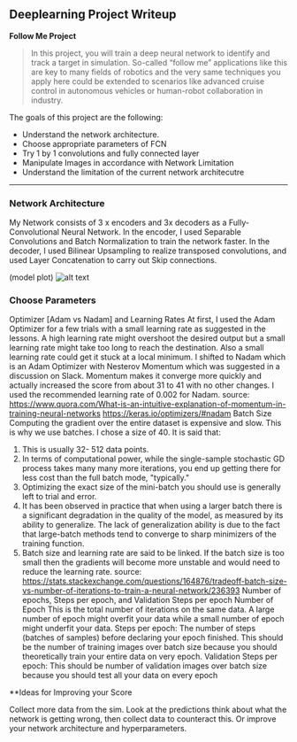 ## Deeplearning Project Writeup ##

**Follow Me Project**

>In this project, you will train a deep neural network to identify and track a target in simulation. So-called “follow me” applications like this are key to many fields of robotics and the very same techniques you apply here could be extended to scenarios like advanced cruise control in autonomous vehicles or human-robot collaboration in industry.

The goals of this project are the following:
* Understand the network architecture.
* Choose appropriate parameters of FCN
* Try 1 by 1 convolutions and fully connected layer
* Manipulate Images in accordance with Network Limitation
* Understand the limitation of the current network architecutre

[image1]: ./examples/model.png "model plot"

----
### Network Architecture ###

My Network consists of 3 x encoders and 3x decoders as a Fully-Convolutional Neural Network. In the encoder, I used Separable Convolutions and Batch Normalization to train the network faster. In the decoder, I used Bilinear Upsampling to realize transposed convolutions, and used Layer Concatenation to carry out Skip connections.

(model plot)
![alt text][image1]


### Choose Parameters ###
Optimizer   [Adam   vs   Nadam]   and   Learning   Rates
At first, I used the Adam Optimizer for a few trials with a small learning rate as suggested in the lessons. A high learning rate might overshoot the desired output but a small learning rate might take too long to reach the destination. Also a small learning rate could get it stuck at a local minimum. I shifted to Nadam which is an Adam Optimizer with Nesterov Momentum which was suggested in a discussion on Slack. Momentum makes it converge more quickly and actually increased the score from about 31 to 41 with no other changes. I used the recommended learning rate of 0.002 for Nadam.
source:
https://www.quora.com/What-is-an-intuitive-explanation-of-momentum-in-training-neural-networks https://keras.io/optimizers/#nadam
Batch   Size
Computing   the   gradient   over   the   entire   dataset   is   expensive   and   slow.   This   is   why   we   use   batches.   I   chose   a   size   of   40.
It   is   said   that:
1. This   is   usually   32-   512   data   points.
2. In terms of computational power, while the single-sample stochastic GD process takes many many more
iterations,   you   end   up   getting   there   for   less   cost   than   the   full   batch   mode,   "typically."
3. Optimizing   the   exact   size   of   the   mini-batch   you   should   use   is   generally   left   to   trial   and   error.
4. It has been observed in practice that when using a larger batch there is a significant degradation in the quality
of the model, as measured by its ability to generalize. The lack of generalization ability is due to the fact that
large-batch   methods   tend   to   converge   to   sharp   minimizers   of   the   training   function.
5. Batch size and learning rate are said to be linked.  If the batch size is too small then the gradients will become
more   unstable   and   would   need   to   reduce   the   learning   rate.
source:    https://stats.stackexchange.com/questions/164876/tradeoff-batch-size-vs-number-of-iterations-to-train-a-neural-network/236393
Number   of   epochs,   Steps   per   epoch,   and   Validation   Steps   per   epoch
Number   of   Epoch
This is the total number of iterations on the same data. A large number of epoch might overfit your data while a small number   of   epoch   might   underfit   your   data.
Steps   per   epoch:
The number of steps (batches of samples) before declaring your epoch finished. This should be the number of training images   over   batch   size   because   you   should   theoretically   train   your   entire   data   on   very   epoch.
Validation   Steps   per   epoch:
This   should   be   number   of   validation   images   over   batch   size   because   you   should   test   all   your   data   on   every   epoch



**Ideas for Improving your Score

Collect more data from the sim. Look at the predictions think about what the network is getting wrong, then collect data to counteract this. Or improve your network architecture and hyperparameters. 


